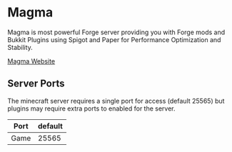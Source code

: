 # Magma

Magma is most powerful Forge server providing you with Forge mods and Bukkit Plugins using Spigot and Paper for Performance Optimization and Stability.

[Magma Website](https://magmafoundation.org)

## Server Ports

The minecraft server requires a single port for access (default 25565) but plugins may require extra ports to enabled for the server.

| Port  | default |
|-------|---------|
| Game  | 25565   |
